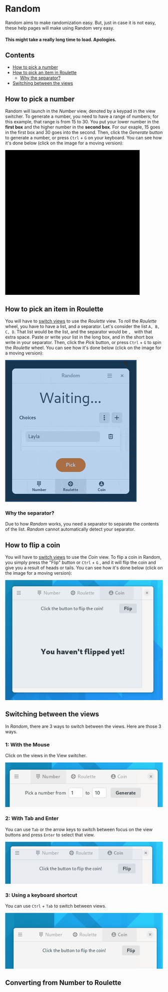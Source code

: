 # Random
Random aims to make randomization easy. But, just in case it is not easy, these help pages will make using Random very easy.
#### This might take a really long time to load. Apologies.
## Contents
* [How to pick a number](#how-to-pick-a-number)
* [How to pick an item in Roulette](#how-to-pick-an-item-in-roulette)
    + [Why the separator?](#why-the-separator)
* [Switching between the views](#switching-between-the-views)
## How to pick a number
Random will launch in the *Number* view, denoted by a keypad in the view switcher. To generate a number, you need to have a range of numbers; for this example, that range is from 15 to 30. You put your lower number in the **first box** and the higher number in the **second box**. For our exaple, 15 goes in the first box and 30 goes into the second. Then, click the *Generate* button to generate a number, or press `Ctrl` + `G` on your keyboard. You can see how it's done below (click on the image for a moving version):

![Generating a number in Random](./screenshots/number.gif)
## How to pick an item in Roulette
You will have to [switch views](#switching-between-the-views) to use the *Roulette* view. To roll the *Roulette* wheel, you have to have a list, and a separator. Let's consider the list `A, B, C, D`. That list would be the list, and the separator would be `, ` with that extra space. Paste or write your list in the long box, and in the short box write in your separator. Then, click the *Pick* button, or press `Ctrl` + `G` to spin the *Roulette* wheel. You can see how it's done below (click on the image for a moving version):

![Spinning the Roulette wheel in Random](./screenshots/roulette.gif)
### Why the separator?
Due to how *Random* works, you need a separator to separate the contents of the list. *Random* cannot automatically detect your separator.
## How to flip a coin
You will have to [switch views](#switching-between-the-views) to use the *Coin* view. To flip a coin in Random, you simply press the "Flip" button or `Ctrl` + `G` , and it will flip the coin and give you a result of heads or tails. You can see how it's done below (click on the image for a moving version):

![Flipping a coin in Random](./screenshots/coin.gif)
## Switching between the views
In *Random*, there are 3 ways to switch between the views. Here are those 3 ways.
### 1: With the Mouse
Click on the views in the View switcher.

![Method 1](./screenshots/switch-mouse.gif)
### 2: With Tab and Enter
You can use `Tab` or the arrow keys to switch between focus on the view buttons and press `Enter` to select that view.

![Method 2](./screenshots/switch-tab-enter.gif)
### 3: Using a keyboard shortcut
You can use `Ctrl` + `Tab` to switch between views.

![Method 3](./screenshots/switch-ctrl-tab.gif)
## Converting from Number to Roulette
